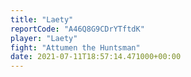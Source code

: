 ```yaml
---
title: "Laety"
reportCode: "A46Q8G9CDrYTftdK"
player: "Laety"
fight: "Attumen the Huntsman"
date: 2021-07-11T18:57:14.471000+00:00
---
```

